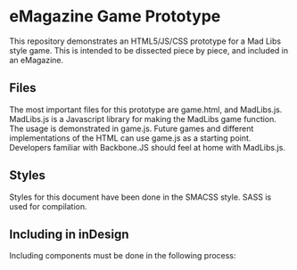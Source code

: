 
eMagazine Game Prototype
========================

This repository demonstrates an HTML5/JS/CSS prototype for a Mad Libs style game. This is intended to be dissected piece by piece, and included in an eMagazine. 


Files
-----

The most important files for this prototype are game.html, and MadLibs.js. MadLibs.js is a Javascript library for making the MadLibs game function. The usage is demonstrated in game.js. Future games and different implementations of the HTML can use game.js as a starting point. Developers familiar with Backbone.JS should feel at home with MadLibs.js.


Styles
------

Styles for this document have been done in the SMACSS style. SASS is used for compilation.


Including in inDesign
---------------------

Including components must be done in the following process: